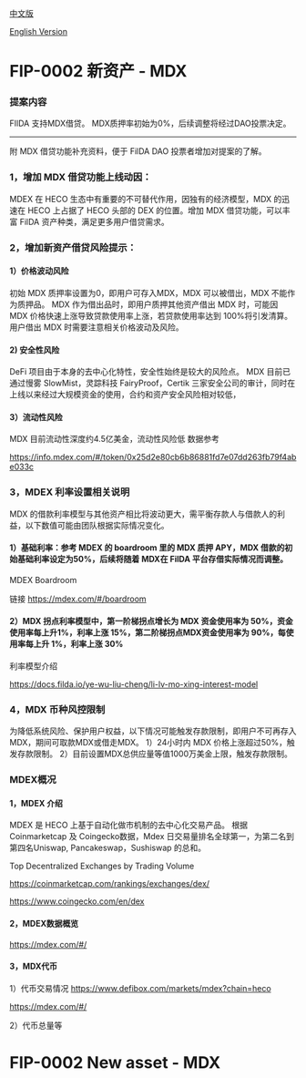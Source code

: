 [中文版](#fip-0002-%E6%96%B0%E8%B5%84%E4%BA%A7---mdx)

[English Version](#fip-0002-new-asset---mdx)

# FIP-0002 新资产 - MDX

### 提案内容

FIlDA 支持MDX借贷。
MDX质押率初始为0%，后续调整将经过DAO投票决定。


--------------------------------


附 MDX 借贷功能补充资料，便于 FilDA DAO 投票者增加对提案的了解。

### 1，增加 MDX 借贷功能上线动因：

MDEX 在 HECO 生态中有重要的不可替代作用，因独有的经济模型，MDX 的迅速在 HECO 上占据了 HECO 头部的 DEX 的位置。增加 MDX 借贷功能，可以丰富 FilDA 资产种类，满足更多用户借贷需求。

### 2，增加新资产借贷风险提示：

#### 1）价格波动风险
初始 MDX 质押率设置为0，即用户可存入MDX，MDX 可以被借出，MDX 不能作为质押品。
MDX 作为借出品时，即用户质押其他资产借出 MDX 时，可能因 MDX 价格快速上涨导致贷款使用率上涨，若贷款使用率达到 100%将引发清算。
用户借出 MDX 时需要注意相关价格波动及风险。

#### 2) 安全性风险
DeFi 项目由于本身的去中心化特性，安全性始终是较大的风险点。
MDX 目前已通过慢雾 SlowMist，灵踪科技 FairyProof，Certik 三家安全公司的审计，同时在上线以来经过大规模资金的使用，合约和资产安全风险相对较低，

#### 3）流动性风险
MDX 目前流动性深度约4.5亿美金，流动性风险低
数据参考 

https://info.mdex.com/#/token/0x25d2e80cb6b86881fd7e07dd263fb79f4abe033c


### 3，MDEX 利率设置相关说明
MDX 的借款利率模型与其他资产相比将波动更大，需平衡存款人与借款人的利益，以下数值可能由团队根据实际情况变化。

#### 1）基础利率：参考 MDEX 的 boardroom 里的 MDX 质押 APY，MDX 借款的初始基础利率设定为50%，后续将随着 MDX在 FilDA 平台存借实际情况而调整。
MDEX Boardroom

链接 https://mdex.com/#/boardroom

#### 2）MDX 拐点利率模型中，第一阶梯拐点增长为 MDX 资金使用率为 50%，资金使用率每上升1%，利率上涨 15%，第二阶梯拐点MDX资金使用率为 90%，每使用率每上升 1%，利率上涨 30%

利率模型介绍

https://docs.filda.io/ye-wu-liu-cheng/li-lv-mo-xing-interest-model


### 4，MDX 币种风控限制
为降低系统风险、保护用户权益，以下情况可能触发存款限制，即用户不可再存入MDX，期间可取款MDX或借走MDX。
1）24小时内 MDX 价格上涨超过50%，触发存款限制。
2）目前设置MDX总供应量等值1000万美金上限，触发存款限制。



### MDEX概况

#### 1，MDEX 介绍
MDEX 是 HECO 上基于自动化做市机制的去中心化交易产品。
根据 Coinmarketcap 及 Coingecko数据，Mdex 日交易量排名全球第一，为第二名到第四名Uniswap, Pancakeswap，Sushiswap 的总和。

Top Decentralized Exchanges by Trading Volume

https://coinmarketcap.com/rankings/exchanges/dex/

https://www.coingecko.com/en/dex

#### 2，MDEX数据概览
https://mdex.com/#/




#### 3，MDX代币
1）代币交易情况
https://www.defibox.com/markets/mdex?chain=heco

https://mdex.com/#/

2）代币总量等



# FIP-0002 New asset - MDX

